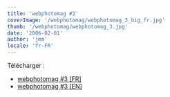 ```yaml
---
title: 'webphotomag #3'
coverImage: '/webphotomag/webphotomag_3_big_fr.jpg'
thumb: '/webphotomag/webphotomag_3.jpg'
date: '2006-02-01'
author: 'jmm'
locale: 'fr-FR'
---
```



Télécharger :
- [webphotomag #3 [FR]](https://s3.eu-west-3.amazonaws.com/jmuffat.com/webphotomag_3_fr.pdf)
- [webphotomag #3 [EN]](https://s3.eu-west-3.amazonaws.com/jmuffat.com/webphotomag_3.pdf)
